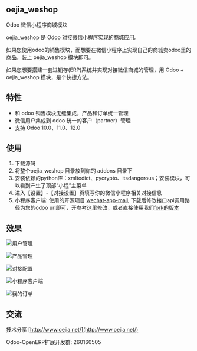 ## oejia_weshop
Odoo 微信小程序商城模块

oejia_weshop 是 Odoo 对接微信小程序实现的商城应用。

如果您使用odoo的销售模块，而想要在微信小程序上实现自己的商城卖odoo里的商品，装上 oejia_weshop 模块即可。

如果您想要搭建一套进销存(ERP)系统并实现对接微信商城的管理，用 Odoo + oejia_weshop 模块，是个快捷方法。

## 特性
* 和 odoo 销售模块无缝集成，产品和订单统一管理
* 微信用户集成到 odoo 统一的客户（partner）管理
* 支持 Odoo 10.0、11.0、12.0

## 使用
1. 下载源码
2. 将整个oejia_weshop 目录放到你的 addons 目录下
3. 安装依赖的python库：xmltodict、pycrypto、itsdangerous；安装模块，可以看到产生了顶部“小程”主菜单
4. 进入【设置】-【对接设置】页填写你的微信小程序相关对接信息
5. 小程序客户端: 使用的开源项目 [wechat-app-mall](https://github.com/EastWorld/wechat-app-mall), 下载后修改接口api调用路径为您的odoo url即可，开参考[这里](https://github.com/JoneXiong/wechat-app-mall/commit/8e9398161fc20af60502d4e41e6a20c5f24f3502)修改，或者直接使用我们[fork的版本](https://github.com/JoneXiong/wechat-app-mall)


## 效果
![用户管理](http://oejia.net/files/201809/13165725703.jpeg)

![产品管理](http://oejia.net/files/201809/13172849146.jpeg)

![对接配置](http://oejia.net/files/201809/13165316092.jpeg)

![小程序客户端](http://oejia.net/files/201809/13172406513.jpeg)


![我的订单](http://oejia.net/files/201809/13172524213.jpeg)

## 交流
技术分享
[http://www.oejia.net/](http://www.oejia.net/)

Odoo-OpenERP扩展开发群: 260160505
